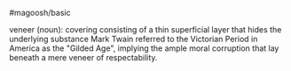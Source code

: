#magoosh/basic

veneer (noun): covering consisting of a thin superficial layer that hides the underlying substance 
Mark Twain referred to the Victorian Period in America as the "Gilded Age", implying the ample moral 
corruption that lay beneath a mere veneer of respectability. 
